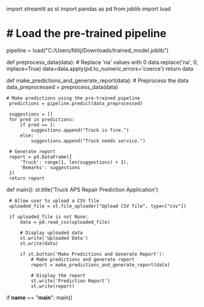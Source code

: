 import streamlit as st
import pandas as pd
from joblib import load
 
# # Load the pre-trained pipeline
pipeline = load("C:/Users/Nitij/Downloads/trained_model.joblib")
 
def preprocess_data(data):
    # Replace 'na' values with 0
    data.replace('na', 0, inplace=True)
    data=data.apply(pd.to_numeric,errors='coerce')
    return data

def make_predictions_and_generate_report(data):
    # Preprocess the data
     data_preprocessed = preprocess_data(data)

    # Make predictions using the pre-trained pipeline
     predictions = pipeline.predict(data_preprocessed)

     suggestions = []
     for pred in predictions:
         if pred == 1:
             suggestions.append("Truck is fine.")
         else:
             suggestions.append("Truck needs service.")
 
     # Generate report
     report = pd.DataFrame({
         'Truck': range(1, len(suggestions) + 1),
         'Remarks': suggestions
     })
     return report
 
def main():
     st.title('Truck APS Repair Prediction Application')
 
     # Allow user to upload a CSV file
     uploaded_file = st.file_uploader("Upload CSV file", type=["csv"])
 
     if uploaded_file is not None:
         data = pd.read_csv(uploaded_file)
 
         # Display uploaded data
         st.write('Uploaded Data')
         st.write(data)
 
         if st.button('Make Predictions and Generate Report'):
             # Make predictions and generate report
             report = make_predictions_and_generate_report(data)
 
             # Display the report
             st.write('Prediction Report')
             st.write(report)
 
if __name__ == "__main__":
    main()
